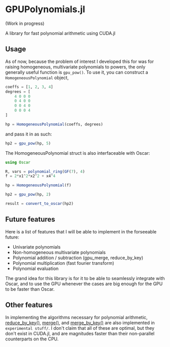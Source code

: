 # GPUPolynomials.jl
(Work in progress)

A library for fast polynomial arithmetic using CUDA.jl

## Usage

As of now, because the problem of interest I developed this for was for raising homogeneous, multivariate polynomials to powers, the only generally useful function is `gpu_pow()`. To use it, you can construct a `HomogeneousPolynomial` object,

```julia
coeffs = [1, 2, 3, 4]
degrees = [
    4 0 0 0
    0 4 0 0
    0 0 4 0
    0 0 0 4
]

hp = HomogeneousPolynomial(coeffs, degrees)
```

and pass it in as such:
```julia
hp2 = gpu_pow(hp, 5)
```

The HomogeneousPolynomial struct is also interfaceable with Oscar:

```julia
using Oscar

R, vars = polynomial_ring(GF(7), 4)
f = 2*x1^2*x2^2 + x4^4

hp = HomogeneousPolynomial(f)

hp2 = gpu_pow(hp, 2)

result = convert_to_oscar(hp2)
```

## Future features
Here is a list of features that I will be able to implement in the forseeable future:
- Univariate polynomials
- Non-homogeneous multivariate polynomials
- Polynomial addition / subtraction (gpu_merge, reduce_by_key)
- Polynomial multiplication (fast fourier transform)
- Polynomial evaluation

The grand idea for this library is for it to be able to seamlessly integrate with Oscar, and to use the GPU whenever the cases are big enough for the GPU to be faster than Oscar.

## Other features
In implementing the algorithms necessary for polynomial arithmetic, [reduce_by_key()](https://nvidia.github.io/cccl/thrust/api/function_group__reductions_1gab2a639dcea2b476c2f8f3cdd5a975e19.html), [merge()](https://nvidia.github.io/cccl/thrust/api/function_group__merging_1gaae0c908dc70a47bfd2bfbda46fcc1d12.html), and [merge_by_key()](https://nvidia.github.io/cccl/thrust/api/function_group__merging_1ga71ba8aab955a1f1475bbb4a658294df4.html) are also implemented in `experimental stuff/`. I don't claim that all of these are optimal, but they don't exist in CUDA.jl, and are magnitudes faster than their non-parallel counterparts on the CPU.